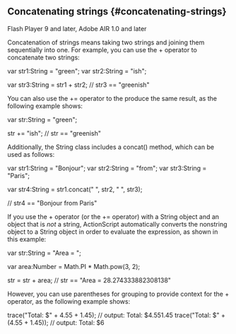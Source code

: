 ## Concatenating strings {#concatenating-strings}

Flash Player 9 and later, Adobe AIR 1.0 and later

Concatenation of strings means taking two strings and joining them sequentially into one. For example, you can use the + operator to concatenate two strings:

var str1:String = &quot;green&quot;; var str2:String = &quot;ish&quot;;

var str3:String = str1 + str2; // str3 == &quot;greenish&quot;

You can also use the += operator to the produce the same result, as the following example shows:

var str:String = &quot;green&quot;;

str += &quot;ish&quot;; // str == &quot;greenish&quot;

Additionally, the String class includes a concat() method, which can be used as follows:

var str1:String = &quot;Bonjour&quot;; var str2:String = &quot;from&quot;; var str3:String = &quot;Paris&quot;;

var str4:String = str1.concat(&quot; &quot;, str2, &quot; &quot;, str3);

// str4 == &quot;Bonjour from Paris&quot;

If you use the + operator (or the += operator) with a String object and an object that is _not_ a string, ActionScript automatically converts the nonstring object to a String object in order to evaluate the expression, as shown in this example:

var str:String = &quot;Area = &quot;;

var area:Number = Math.PI * Math.pow(3, 2);

str = str + area; // str == &quot;Area = 28.274333882308138&quot;

However, you can use parentheses for grouping to provide context for the + operator, as the following example shows:

trace(&quot;Total: $&quot; + 4.55 + 1.45); // output: Total: $4.551.45 trace(&quot;Total: $&quot; + (4.55 + 1.45)); // output: Total: $6